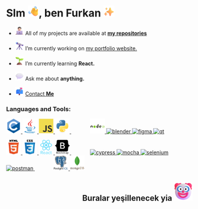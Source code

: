 <!-- **FurkanMusa/FurkanMusa** is a ✨ _special_ ✨ repository because its `README.md` (this file) appears on your GitHub profile. -->



<h1 align="left">Slm <img src="./emoi/waving-hand.png" alt="waving-hand emoji" width="30" height="30"/>, ben Furkan <img src="./emoi/sparkles.png" alt="sparkles emoji" width="30" height="30"/> </h1>
<!-- <h6 align="right">Nbr</h6> -->
    



- <img src="./emoi/man-technologist.png" alt="man-technologist emoji" width="24" height="24"/> All of my projects are available at [**my repositories**](https://github.com/FurkanMusa?tab=repositories)

- <img src="./emoi/telescope.png" alt="telescope emoji" width="24" height="24"/> I’m currently working on [my portfolio website.](https://furkanmusa.github.io/weeb/3%20CSS%20-%20Revolution/index.html)

- <img src="./emoi/seedling.png" alt="seedling emoji" width="24" height="24"/> I’m currently learning **React.**

- <img src="./emoi/speech-balloon.png" alt="speech-balloon emoji" width="24" height="24"/> Ask me about **anything.**

- <img src="./emoi/closed-mailbox-with-raised-flag.png" alt="closed-mailbox-with-raised-flag emoji" width="24" height="24"/> [Contact **Me**](mailto:furkan.m.titrek@gmail.com)



<h3 align="left">Languages and Tools:</h3>
<p align="left">
<a href="https://www.cprogramming.com/" target="_blank" rel="noreferrer"> <img src="https://raw.githubusercontent.com/devicons/devicon/master/icons/c/c-original.svg" alt="c" width="40" height="40"/> </a>
<a href="https://www.java.com" target="_blank" rel="noreferrer"> <img src="https://raw.githubusercontent.com/devicons/devicon/master/icons/java/java-original.svg" alt="java" width="40" height="40"/> </a> 
<a href="https://developer.mozilla.org/en-US/docs/Web/JavaScript" target="_blank" rel="noreferrer"> <img src="https://raw.githubusercontent.com/devicons/devicon/master/icons/javascript/javascript-original.svg" alt="javascript" width="40" height="40"/> </a> 
<a href="https://www.python.org" target="_blank" rel="noreferrer"> <img src="https://raw.githubusercontent.com/devicons/devicon/master/icons/python/python-original.svg" alt="python" width="40" height="40"/> </a>
<!-- Buranın böyle olma nedeni github readme.md'leri ne HTML olarak ne de normal markdown olarak renderlıyor, kısıtlamaları var >:l -->
&nbsp;&nbsp;&nbsp;&nbsp;&nbsp;&nbsp;&nbsp;&nbsp;&nbsp;&nbsp;&nbsp;&nbsp;
<a href="https://nodejs.org" target="_blank" rel="noreferrer"> <img src="https://raw.githubusercontent.com/devicons/devicon/master/icons/nodejs/nodejs-original-wordmark.svg" alt="nodejs" width="40" height="40"/> </a> 
<a href="https://www.blender.org/" target="_blank" rel="noreferrer"> <img src="https://download.blender.org/branding/community/blender_community_badge_white.svg" alt="blender" width="40" height="40"/> </a>
<a href="https://www.figma.com/" target="_blank" rel="noreferrer"> <img src="https://www.vectorlogo.zone/logos/figma/figma-icon.svg" alt="figma" width="40" height="40"/> </a> 
<a href="https://www.qt.io/" target="_blank" rel="noreferrer"> <img src="https://upload.wikimedia.org/wikipedia/commons/0/0b/Qt_logo_2016.svg" alt="qt" width="40" height="40"/> </a>

<a href="https://www.w3.org/html/" target="_blank" rel="noreferrer"> <img src="https://raw.githubusercontent.com/devicons/devicon/master/icons/html5/html5-original-wordmark.svg" alt="html5" width="40" height="40"/> </a> 
<a href="https://www.w3schools.com/css/" target="_blank" rel="noreferrer"> <img src="https://raw.githubusercontent.com/devicons/devicon/master/icons/css3/css3-original-wordmark.svg" alt="css3" width="40" height="40"/> </a>
<a href="https://reactjs.org/" target="_blank" rel="noreferrer"> <img src="https://raw.githubusercontent.com/devicons/devicon/master/icons/react/react-original-wordmark.svg" alt="react" width="40" height="40"/> </a>
<a href="https://getbootstrap.com" target="_blank" rel="noreferrer"> <img src="https://raw.githubusercontent.com/devicons/devicon/master/icons/bootstrap/bootstrap-plain-wordmark.svg" alt="bootstrap" width="40" height="40"/> </a>
&nbsp;&nbsp;&nbsp;&nbsp;&nbsp;&nbsp;&nbsp;&nbsp;&nbsp;&nbsp;&nbsp;&nbsp;
<a href="https://www.cypress.io" target="_blank" rel="noreferrer"> <img src="https://raw.githubusercontent.com/simple-icons/simple-icons/6e46ec1fc23b60c8fd0d2f2ff46db82e16dbd75f/icons/cypress.svg" alt="cypress" width="40" height="40"/> </a>
<a href="https://mochajs.org" target="_blank" rel="noreferrer"> <img src="https://www.vectorlogo.zone/logos/mochajs/mochajs-icon.svg" alt="mocha" width="40" height="40"/> </a> 
<a href="https://www.selenium.dev" target="_blank" rel="noreferrer"> <img src="https://raw.githubusercontent.com/detain/svg-logos/780f25886640cef088af994181646db2f6b1a3f8/svg/selenium-logo.svg" alt="selenium" width="40" height="40"/> </a> 
<a href="https://postman.com" target="_blank" rel="noreferrer"> <img src="https://www.vectorlogo.zone/logos/getpostman/getpostman-icon.svg" alt="postman" width="40" height="40"/> </a> 
&nbsp;&nbsp;&nbsp;&nbsp;&nbsp;&nbsp;&nbsp;&nbsp;&nbsp;&nbsp;&nbsp;&nbsp;
<a href="https://www.postgresql.org" target="_blank" rel="noreferrer"> <img src="https://raw.githubusercontent.com/devicons/devicon/master/icons/postgresql/postgresql-original-wordmark.svg" alt="postgresql" width="40" height="40"/> </a> 
<a href="https://www.mongodb.com/" target="_blank" rel="noreferrer"> <img src="https://raw.githubusercontent.com/devicons/devicon/master/icons/mongodb/mongodb-original-wordmark.svg" alt="mongodb" width="40" height="40"/> </a>
</p>

<div align="right">
<h2> Buralar yeşillenecek yia <img src="./emoi/clown.png" alt="clown emoji" width="50" height="50"/> </h2> 
</div>
